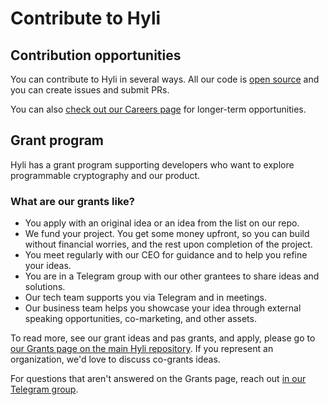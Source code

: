 # Contribute to Hyli

## Contribution opportunities

You can contribute to Hyli in several ways. All our code is [open source](https://github.com/hyli-org) and you can create issues and submit PRs.

You can also [check out our Careers page](https://hyli-org.notion.site/Hyli-is-hiring-09cccd37a9654c8a940a11cad5b1d21b?pvs=4) for longer-term opportunities.

## Grant program

Hyli has a grant program supporting developers who want to explore programmable cryptography and our product.

### What are our grants like?

- You apply with an original idea or an idea from the list on our repo.
- We fund your project. You get some money upfront, so you can build without financial worries, and the rest upon completion of the project.
- You meet regularly with our CEO for guidance and to help you refine your ideas.
- You are in a Telegram group with our other grantees to share ideas and solutions.
- Our tech team supports you via Telegram and in meetings.
- Our business team helps you showcase your idea through external speaking opportunities, co-marketing, and other assets.

To read more, see our grant ideas and pas grants, and apply, please go to [our Grants page on the main Hyli repository](https://github.com/hyli-org/hyli/blob/main/GRANTS.md). If you represent an organization, we'd love to discuss co-grants ideas.

For questions that aren't answered on the Grants page, reach out [in our Telegram group](https://t.me/hyle_org).
